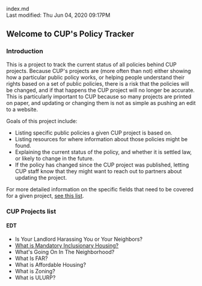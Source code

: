 index.md  
Last modified: Thu Jun 04, 2020  09:17PM
  

## Welcome to CUP's Policy Tracker

### Introduction
This is a project to track the current status of all policies behind CUP
projects.  Because CUP's projects are (more often than not) either showing how
a particular public policy works, or helping people understand their rights
based on a set of public policies, there is a risk that the policies will be
changed, and if that happens the CUP project will no longer be accurate. This
is particularly important to CUP because so many projects are printed on paper,
and updating or changing them is not as simple as pushing an edit to a website.

Goals of this project include:
* Listing specific public policies a given CUP project is based on.
* Listing resources for where information about those policies might be found.
* Explaining the current status of the policy, and whether it is settled law, or likely to change in the future.
* If the policy has changed since the CUP project was published, letting CUP staff know that they might want to reach out to partners about updating the project.

For more detailed information on the specific fields that need to be covered
for a given project, [see this list](./project_tracking-fields.md).

### CUP Projects list

#### EDT
* Is Your Landlord Harassing You or Your Neighbors?
* [What is Mandatory Inclusionary Housing?](MIH.md)
* What's Going On In The Neighborhood?
* What Is FAR?
* What is Affordable Housing?
* What is Zoning?
* What is ULURP?




